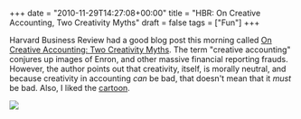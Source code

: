 +++
date = "2010-11-29T14:27:08+00:00"
title = "HBR: On Creative Accounting, Two Creativity Myths"
draft = false
tags = ["Fun"]
+++

Harvard Business Review had a good blog post this morning called [On Creative Accounting: Two Creativity Myths](http://blogs.hbr.org/hbsfaculty/2010/11/on-creative-accounting-two-cre.html). The term "creative accounting" conjures up images of Enron, and other massive financial reporting frauds. However, the author points out that creativity, itself, is morally neutral, and because creativity in accounting _can_ be bad, that doesn't mean that it _must_ be bad. Also, I liked the [cartoon](http://www.cartoonbank.com/1991/its-up-to-you-now-miller-the-only-thing-that-can-save-us-is-an-accounting-breakthrough/invt/106254/). 

![](/images/2010-11-29-cncartoons005869.jpg)